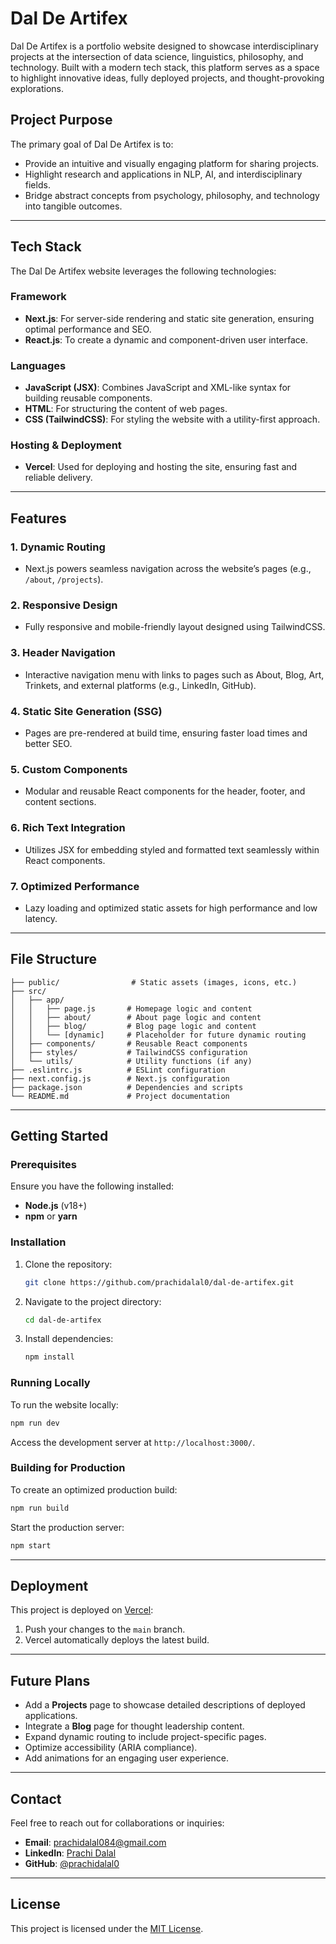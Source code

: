 # Dal De Artifex

Dal De Artifex is a portfolio website designed to showcase interdisciplinary projects at the intersection of data science, linguistics, philosophy, and technology. Built with a modern tech stack, this platform serves as a space to highlight innovative ideas, fully deployed projects, and thought-provoking explorations.

## Project Purpose
The primary goal of Dal De Artifex is to:
- Provide an intuitive and visually engaging platform for sharing projects.
- Highlight research and applications in NLP, AI, and interdisciplinary fields.
- Bridge abstract concepts from psychology, philosophy, and technology into tangible outcomes.

---

## Tech Stack
The Dal De Artifex website leverages the following technologies:

### **Framework**
- **Next.js**: For server-side rendering and static site generation, ensuring optimal performance and SEO.
- **React.js**: To create a dynamic and component-driven user interface.

### **Languages**
- **JavaScript (JSX)**: Combines JavaScript and XML-like syntax for building reusable components.
- **HTML**: For structuring the content of web pages.
- **CSS (TailwindCSS)**: For styling the website with a utility-first approach.

### **Hosting & Deployment**
- **Vercel**: Used for deploying and hosting the site, ensuring fast and reliable delivery.

---

## Features

### 1. **Dynamic Routing**
- Next.js powers seamless navigation across the website’s pages (e.g., `/about`, `/projects`).

### 2. **Responsive Design**
- Fully responsive and mobile-friendly layout designed using TailwindCSS.

### 3. **Header Navigation**
- Interactive navigation menu with links to pages such as About, Blog, Art, Trinkets, and external platforms (e.g., LinkedIn, GitHub).

### 4. **Static Site Generation (SSG)**
- Pages are pre-rendered at build time, ensuring faster load times and better SEO.

### 5. **Custom Components**
- Modular and reusable React components for the header, footer, and content sections.

### 6. **Rich Text Integration**
- Utilizes JSX for embedding styled and formatted text seamlessly within React components.

### 7. **Optimized Performance**
- Lazy loading and optimized static assets for high performance and low latency.

---

## File Structure

```
├── public/                # Static assets (images, icons, etc.)
├── src/
│   ├── app/
│   │   ├── page.js       # Homepage logic and content
│   │   ├── about/        # About page logic and content
│   │   ├── blog/         # Blog page logic and content
│   │   └── [dynamic]     # Placeholder for future dynamic routing
│   ├── components/       # Reusable React components
│   ├── styles/           # TailwindCSS configuration
│   └── utils/            # Utility functions (if any)
├── .eslintrc.js          # ESLint configuration
├── next.config.js        # Next.js configuration
├── package.json          # Dependencies and scripts
└── README.md             # Project documentation
```

---

## Getting Started

### Prerequisites
Ensure you have the following installed:
- **Node.js** (v18+)
- **npm** or **yarn**

### Installation
1. Clone the repository:
   ```bash
   git clone https://github.com/prachidalal0/dal-de-artifex.git
   ```
2. Navigate to the project directory:
   ```bash
   cd dal-de-artifex
   ```
3. Install dependencies:
   ```bash
   npm install
   ```

### Running Locally
To run the website locally:
```bash
npm run dev
```
Access the development server at `http://localhost:3000/`.

### Building for Production
To create an optimized production build:
```bash
npm run build
```
Start the production server:
```bash
npm start
```

---

## Deployment

This project is deployed on [Vercel](https://vercel.com):
1. Push your changes to the `main` branch.
2. Vercel automatically deploys the latest build.

---

## Future Plans
- Add a **Projects** page to showcase detailed descriptions of deployed applications.
- Integrate a **Blog** page for thought leadership content.
- Expand dynamic routing to include project-specific pages.
- Optimize accessibility (ARIA compliance).
- Add animations for an engaging user experience.

---

## Contact
Feel free to reach out for collaborations or inquiries:
- **Email**: prachidalal084@gmail.com
- **LinkedIn**: [Prachi Dalal](https://www.linkedin.com/in/prachidalal2/)
- **GitHub**: [@prachidalal0](https://github.com/prachidalal0)

---

## License
This project is licensed under the [MIT License](LICENSE).